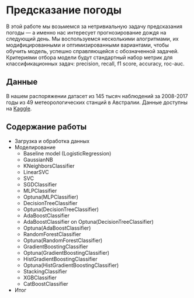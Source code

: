 # Предсказание погоды

В этой работе мы возьмемся за нетривиальную задачу предсказания погоды — а именно нас интересует прогнозирование дождя
на следующий день. Мы воспользуемся несколькими алогритмами, их модифицированными и оптимизированными вариантами, чтобы
обучить модель, успешно справляющейся с обозначенной задачей. Критериями отбора модели будут стандартный набор метрик для 
классификационных задач: precision, recall, f1 score, accuracy, roc-auc.

## Данные
В нашем распоряжении датасет из 145 тысяч наблюдений за 2008-2017 годы из 49 метеорологических станций в Австралии.
Данные доступны на [Kaggle](https://www.kaggle.com/datasets/jsphyg/weather-dataset-rattle-package).

## Содержание работы

* Загрузка и обработка данных
* Моделирование
  - Baseline model (LogisticRegression)
  - GaussianNB
  - KNeighborsClassifier
  - LinearSVC
  - SVC
  - SGDClassifier
  - MLPClassifier
  - Optuna(MLPClassifier)
  - DecisionTreeClassifier
  - Optuna(DecisionTreeClassifier)
  - AdaBoostClassifier
  - AdaBoostClassifier on Optuna(DecisionTreeClassifier)
  - Optuna(AdaBoostClassifier)
  - RandomForestClassifier
  - Optuna(RandomForestClassifier)
  - GradientBoostingClassifier
  - Optuna(GradientBoostingClassifier)
  - HistGradientBoostingClassifier
  - Optuna(HistGradientBoostingClassifier)
  - StackingClassifier
  - XGBClassifier
  - CatBoostClassifier
* Итог


